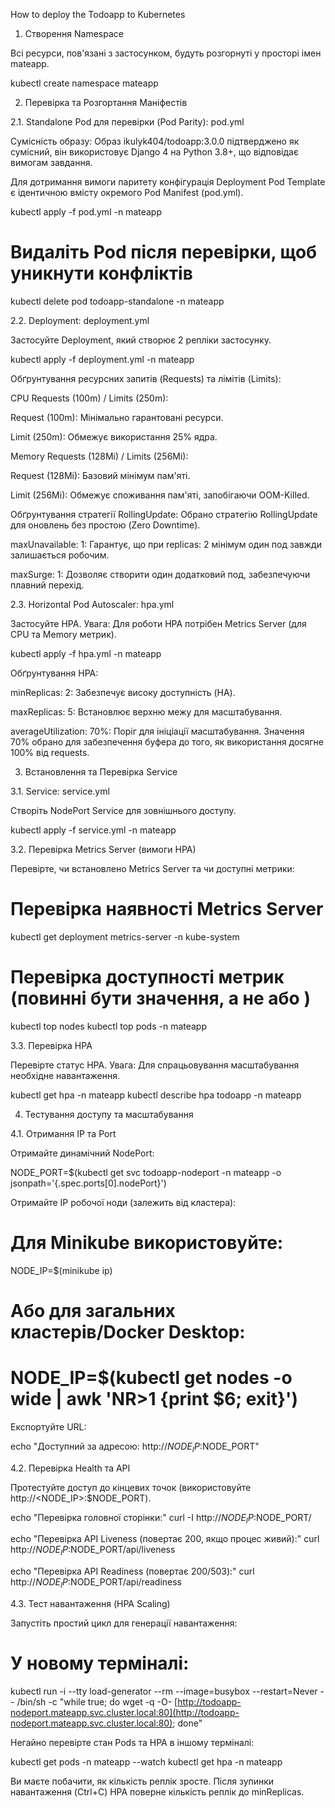 How to deploy the Todoapp to Kubernetes

1. Створення Namespace

Всі ресурси, пов'язані з застосунком, будуть розгорнуті у просторі імен mateapp.

kubectl create namespace mateapp


2. Перевірка та Розгортання Маніфестів

2.1. Standalone Pod для перевірки (Pod Parity): pod.yml

Сумісність образу: Образ ikulyk404/todoapp:3.0.0 підтверджено як сумісний, він використовує Django 4 на Python 3.8+, що відповідає вимогам завдання.

Для дотримання вимоги паритету конфігурація Deployment Pod Template є ідентичною вмісту окремого Pod Manifest (pod.yml).

kubectl apply -f pod.yml -n mateapp
# Видаліть Pod після перевірки, щоб уникнути конфліктів
kubectl delete pod todoapp-standalone -n mateapp


2.2. Deployment: deployment.yml

Застосуйте Deployment, який створює 2 репліки застосунку.

kubectl apply -f deployment.yml -n mateapp


Обґрунтування ресурсних запитів (Requests) та лімітів (Limits):

CPU Requests (100m) / Limits (250m):

Request (100m): Мінімально гарантовані ресурси.

Limit (250m): Обмежує використання 25% ядра.

Memory Requests (128Mi) / Limits (256Mi):

Request (128Mi): Базовий мінімум пам'яті.

Limit (256Mi): Обмежує споживання пам'яті, запобігаючи OOM-Killed.

Обґрунтування стратегії RollingUpdate:
Обрано стратегію RollingUpdate для оновлень без простою (Zero Downtime).

maxUnavailable: 1: Гарантує, що при replicas: 2 мінімум один под завжди залишається робочим.

maxSurge: 1: Дозволяє створити один додатковий под, забезпечуючи плавний перехід.

2.3. Horizontal Pod Autoscaler: hpa.yml

Застосуйте HPA. Увага: Для роботи HPA потрібен Metrics Server (для CPU та Memory метрик).

kubectl apply -f hpa.yml -n mateapp


Обґрунтування HPA:

minReplicas: 2: Забезпечує високу доступність (HA).

maxReplicas: 5: Встановлює верхню межу для масштабування.

averageUtilization: 70%: Поріг для ініціації масштабування. Значення 70% обрано для забезпечення буфера до того, як використання досягне 100% від requests.

3. Встановлення та Перевірка Service

3.1. Service: service.yml

Створіть NodePort Service для зовнішнього доступу.

kubectl apply -f service.yml -n mateapp


3.2. Перевірка Metrics Server (вимоги HPA)

Перевірте, чи встановлено Metrics Server та чи доступні метрики:

# Перевірка наявності Metrics Server
kubectl get deployment metrics-server -n kube-system

# Перевірка доступності метрик (повинні бути значення, а не <unknown> або <none>)
kubectl top nodes
kubectl top pods -n mateapp


3.3. Перевірка HPA

Перевірте статус HPA. Увага: Для спрацьовування масштабування необхідне навантаження.

kubectl get hpa -n mateapp
kubectl describe hpa todoapp -n mateapp


4. Тестування доступу та масштабування

4.1. Отримання IP та Port

Отримайте динамічний NodePort:

NODE_PORT=$(kubectl get svc todoapp-nodeport -n mateapp -o jsonpath='{.spec.ports[0].nodePort}')


Отримайте IP робочої ноди (залежить від кластера):

# Для Minikube використовуйте:
NODE_IP=$(minikube ip)

# Або для загальних кластерів/Docker Desktop:
# NODE_IP=$(kubectl get nodes -o wide | awk 'NR>1 {print $6; exit}') 


Експортуйте URL:

echo "Доступний за адресою: http://$NODE_IP:$NODE_PORT"


4.2. Перевірка Health та API

Протестуйте доступ до кінцевих точок (використовуйте http://<NODE_IP>:$NODE_PORT).

echo "Перевірка головної сторінки:"
curl -I http://$NODE_IP:$NODE_PORT/

echo "Перевірка API Liveness (повертає 200, якщо процес живий):"
curl http://$NODE_IP:$NODE_PORT/api/liveness

echo "Перевірка API Readiness (повертає 200/503):"
curl http://$NODE_IP:$NODE_PORT/api/readiness


4.3. Тест навантаження (HPA Scaling)

Запустіть простий цикл для генерації навантаження:

# У новому терміналі:
kubectl run -i --tty load-generator --rm --image=busybox --restart=Never -- /bin/sh -c "while true; do wget -q -O- [http://todoapp-nodeport.mateapp.svc.cluster.local:80](http://todoapp-nodeport.mateapp.svc.cluster.local:80); done"


Негайно перевірте стан Pods та HPA в іншому терміналі:

kubectl get pods -n mateapp --watch
kubectl get hpa -n mateapp


Ви маєте побачити, як кількість реплік зросте. Після зупинки навантаження (Ctrl+C) HPA поверне кількість реплік до minReplicas.